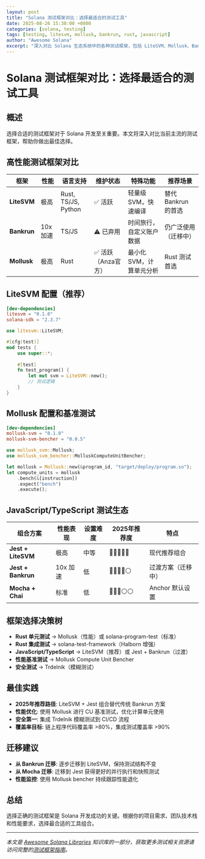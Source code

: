 ```yaml
---
layout: post
title: "Solana 测试框架对比：选择最适合的测试工具"
date: 2025-08-26 15:30:00 +0800
categories: [solana, testing]
tags: [testing, litesvm, mollusk, bankrun, rust, javascript]
author: "Awesome Solana"
excerpt: "深入对比 Solana 生态系统中的各种测试框架，包括 LiteSVM、Mollusk、Bankrun 等，帮助开发者选择最适合项目需求的测试工具。"
---
```


# Solana 测试框架对比：选择最适合的测试工具

## 概述

选择合适的测试框架对于 Solana 开发至关重要。本文将深入对比当前主流的测试框架，帮助你做出最佳选择。

## 高性能测试框架对比

| 框架 | 性能 | 语言支持 | 维护状态 | 特殊功能 | 推荐场景 |
|------|------|----------|----------|----------|----------|
| **LiteSVM** | 极高 | Rust, TS/JS, Python | ✅ 活跃 | 轻量级 SVM，快速编译 | 替代 Bankrun 的首选 |
| **Bankrun** | 10x 加速 | TS/JS | ⚠️ 已弃用 | 时间旅行，自定义账户数据 | 仍广泛使用（迁移中） |
| **Mollusk** | 极高 | Rust | ✅ 活跃（Anza官方） | 最小化 SVM，计算单元分析 | Rust 测试首选 |

## LiteSVM 配置（推荐）

```toml
[dev-dependencies]
litesvm = "0.1.0"
solana-sdk = "2.3.7"
```

```rust
use litesvm::LiteSVM;

#[cfg(test)]
mod tests {
    use super::*;
    
    #[test]
    fn test_program() {
        let mut svm = LiteSVM::new();
        // 测试逻辑
    }
}
```

## Mollusk 配置和基准测试

```toml
[dev-dependencies]
mollusk-svm = "0.1.0"
mollusk-svm-bencher = "0.0.5"
```

```rust
use mollusk_svm::Mollusk;
use mollusk_svm_bencher::MolluskComputeUnitBencher;

let mollusk = Mollusk::new(&program_id, "target/deploy/program.so");
let compute_units = mollusk
    .bench(&[instruction])
    .expect("bench")
    .execute();
```

## JavaScript/TypeScript 测试生态

| 组合方案 | 性能表现 | 设置难度 | 2025年推荐度 | 特点 |
|----------|----------|----------|--------------|------|
| **Jest + LiteSVM** | 极高 | 中等 | 🌟🌟🌟🌟🌟 | 现代推荐组合 |
| **Jest + Bankrun** | 10x 加速 | 低 | 🌟🌟🌟🌟⚪ | 过渡方案（迁移中） |
| **Mocha + Chai** | 标准 | 低 | 🌟🌟🌟⚪⚪ | Anchor 默认设置 |

## 框架选择决策树

- **Rust 单元测试** → Mollusk（性能）或 solana-program-test（标准）
- **Rust 集成测试** → solana-test-framework（Halborn 增强）
- **JavaScript/TypeScript** → LiteSVM（推荐）或 Jest + Bankrun（过渡）
- **性能基准测试** → Mollusk Compute Unit Bencher
- **安全测试** → Trdelnik（模糊测试）

## 最佳实践

- **2025年推荐路径**: LiteSVM + Jest 组合替代传统 Bankrun 方案
- **性能优化**: 使用 Mollusk 进行 CU 基准测试，优化计算单元使用
- **安全第一**: 集成 Trdelnik 模糊测试到 CI/CD 流程
- **覆盖率目标**: 链上程序代码覆盖率 >80%，集成测试覆盖率 >90%

## 迁移建议

- **从 Bankrun 迁移**: 逐步迁移到 LiteSVM，保持测试结构不变
- **从 Mocha 迁移**: 迁移到 Jest 获得更好的并行执行和快照测试
- **性能监控**: 使用 Mollusk bencher 持续跟踪性能退化

## 总结

选择正确的测试框架是 Solana 开发成功的关键。根据你的项目需求、团队技术栈和性能要求，选择最合适的工具组合。

---

*本文是 [Awesome Solana Libraries](/) 知识库的一部分，获取更多测试相关资源请访问完整的[测试框架指南](/README.md#测试框架完整指南)。*